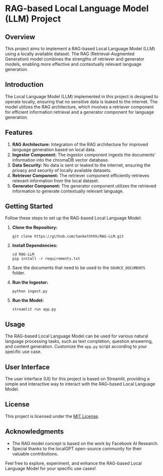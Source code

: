 <!DOCTYPE html>
<html>
<body>

  <h1>RAG-based Local Language Model (LLM) Project</h1>

  <h2>Overview</h2>

  <p>This project aims to implement a RAG-based Local Language Model (LLM) using a locally available dataset. The RAG (Retrieval-Augmented Generation) model combines the strengths of retriever and generator models, enabling more effective and contextually relevant language generation.</p>

  <h2>Introduction</h2>

  <p>The Local Language Model (LLM) implemented in this project is designed to operate locally, ensuring that no sensitive data is leaked to the internet. The model utilizes the RAG architecture, which involves a retriever component for efficient information retrieval and a generator component for language generation.</p>

  <h2>Features</h2>

  <ol>
    <li><strong>RAG Architecture:</strong> Integration of the RAG architecture for improved language generation based on local data.</li>
    <li><strong>Ingestor Component:</strong> The ingestor component ingests the documents' information into the chromaDB vector database.</li>
    <li><strong>Data Security:</strong> No data is sent or leaked to the internet, ensuring the privacy and security of locally available datasets.</li>
    <li><strong>Retriever Component:</strong> The retriever component efficiently retrieves relevant information from the local dataset.</li>
    <li><strong>Generator Component:</strong> The generator component utilizes the retrieved information to generate contextually relevant language.</li>
  </ol>

  <h2>Getting Started</h2>

  <p>Follow these steps to set up the RAG-based Local Language Model:</p>

  <ol>
    <li><strong>Clone the Repository:</strong></li>
    <pre><code>git clone https://github.com/Sankethhhh/RAG-LLM.git</code></pre>
    <li><strong>Install Dependencies:</strong></li>
    <pre><code>cd RAG-LLM
pip install -r requirements.txt</code></pre>
    <li><p>Save the documents that need to be used to the <code>SOURCE_DOCUMENTS</code> folder.</p></li>
    <li><strong>Run the Ingestor:</strong></li>
    <pre><code>python ingest.py</code></pre>
    <li><strong>Run the Model:</strong></li>
    <pre><code>streamlit run app.py</code></pre>
  </ol>

  <h2>Usage</h2>

  <p>The RAG-based Local Language Model can be used for various natural language processing tasks, such as text completion, question answering, and content generation. Customize the <code>app.py</code> script according to your specific use case.</p>

  <h2>User Interface</h2>

  <p>The user interface (UI) for this project is based on Streamlit, providing a simple and interactive way to interact with the RAG-based Local Language Model.</p>

  <h2>License</h2>

  <p>This project is licensed under the <a href="LICENSE">MIT License</a>.</p>

  <h2>Acknowledgments</h2>

  <ul>
    <li>The RAG model concept is based on the work by Facebook AI Research.</li>
    <li>Special thanks to the localGPT open-source community for their valuable contributions.</li>
  </ul>

  <p>Feel free to explore, experiment, and enhance the RAG-based Local Language Model for your specific use cases!</p>

</body>

</html>
